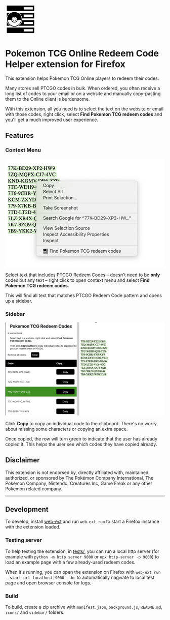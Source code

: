![](icons/icon2x.png)
# Pokemon TCG Online Redeem Code Helper extension for Firefox

This extension helps Pokemon TCG Online players to redeem their codes.

Many stores sell PTCGO codes in bulk. When ordered, you often receive a long list of codes to your email or on a website and manually copy-pasting them to the Online client is burdensome.

With this extension, all you need is to select the text on the website or email with those codes, right click, select **Find Pokemon TCG redeem codes** and you'll get a much improved user experience.

## Features

### Context Menu

![Firefox context menu next to a list of selected codes](docs/context-menu.png)

Select text that includes PTCGO Redeem Codes – doesn't need to be **only** codes but any text – right click to open context menu and select **Find Pokemon TCG redeem codes**.

This will find all text that matches PTCGO Redeem Code pattern and opens up a sidebar.

### Sidebar

![A sidebar with a selection of codes, some with green background and others with white](docs/sidebar.png)

Click **Copy** to copy an individual code to the clipboard. There's no worry about missing some characters or copying an extra space.

Once copied, the row will turn green to indicate that the user has already copied it. This helps the user see which codes they have copied already.

## Disclaimer

This extension is not endorsed by, directly affiliated with, maintained, authorized, or sponsored by The Pokémon Company International, The Pokémon Company, Nintendo, Creatures Inc, Game Freak or any other Pokemon related company.

---

## Development

To develop, install [web-ext](https://github.com/mozilla/web-ext) and run `web-ext run` to start a Firefox instance with the extension loaded.

### Testing server

To help testing the extension, in [tests/](tests/), you can run a local http server (for example with `python -m http.server 9000` or `npx http-server -p 9000`) to load an example page with a few already-used redeem codes.

When it's running, you can open the extension on Firefox with `web-ext run --start-url localhost:9000 --bc` to automatically nagivate to local test page and open browser console for logs. 

### Build

To build, create a zip archive with `manifest.json`, `background.js`, `README.md`, `icons/` and `sidebar/` folders.